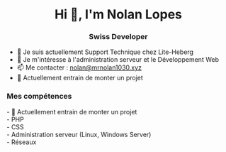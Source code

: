 <h1 align="center">Hi 👋, I'm Nolan Lopes</h1>
<h3 align="center">Swiss Developer</h3>


- 🔭 Je suis actuellement Support Technique chez Lite-Heberg
- 👀 Je m'intéresse à l'administration serveur et le Développement Web
- 📫 Me contacter : nolan@mrnolan1030.xyz
- 🚧 Actuellement entrain de monter un projet

<h3 align="left">Mes compétences</h3>
- 🚧 Actuellement entrain de monter un projet
<br/>
- PHP
<br/>
- CSS
<br/>
- Administration serveur (Linux, Windows Server)
<br/>
- Réseaux
